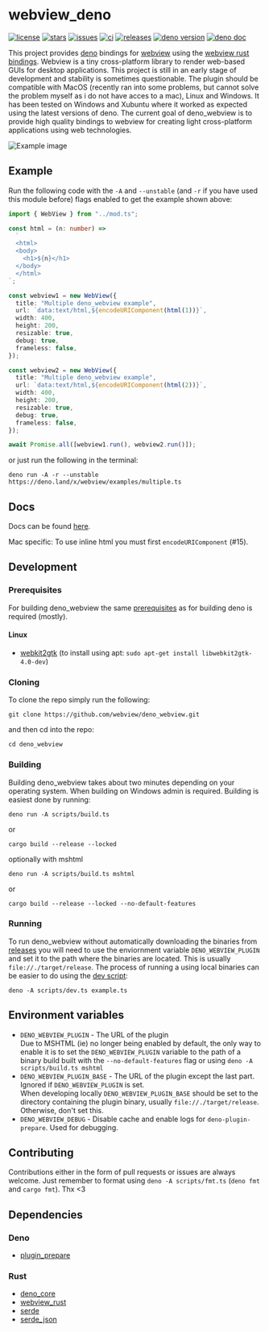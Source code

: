 # webview_deno

[![license](https://img.shields.io/github/license/webview/deno_webview)](https://github.com/webview/deno_webview/blob/master/LICENSE)
[![stars](https://img.shields.io/github/stars/webview/deno_webview)](https://github.com/webview/deno_webview/stargazers)
[![issues](https://img.shields.io/github/issues/webview/deno_webview)](https://github.com/webview/deno_webview/issues)
[![ci](https://github.com/webview/deno_webview/workflows/ci/badge.svg)](https://github.com/webview/deno_webview/actions)
[![releases](https://img.shields.io/github/downloads/webview/deno_webview/total)](https://github.com/webview/deno_webview/releases/latest/)
[![deno version](https://img.shields.io/badge/deno-1.0.0-success)](https://github.com/denoland/deno)
[![deno doc](https://doc.deno.land/badge.svg)](https://doc.deno.land/https/deno.land/x/webview/mod.ts)

This project provides [deno](https://github.com/denoland/deno) bindings for
[webview](https://github.com/webview/webview) using the
[webview rust bindings](https://github.com/webview/webview_rust). Webview is a tiny
cross-platform library to render web-based GUIs for desktop applications. This
project is still in an early stage of development and stability is sometimes
questionable. The plugin should be compatible with MacOS (recently ran into some
problems, but cannot solve the problem myself as i do not have acces to a mac),
Linux and Windows. It has been tested on Windows and Xubuntu where it worked as
expected using the latest versions of deno. The current goal of deno_webview is
to provide high quality bindings to webview for creating light cross-platform
applications using web technologies.

![Example image](images/deno_webview.png)

## Example

Run the following code with the `-A` and `--unstable` (and `-r` if you have
used this module before) flags enabled to get the example shown above:

```ts
import { WebView } from "../mod.ts";

const html = (n: number) =>
  `
  <html>
  <body>
    <h1>${n}</h1>
  </body>
  </html>
`;

const webview1 = new WebView({
  title: "Multiple deno_webview example",
  url: `data:text/html,${encodeURIComponent(html(1))}`,
  width: 400,
  height: 200,
  resizable: true,
  debug: true,
  frameless: false,
});

const webview2 = new WebView({
  title: "Multiple deno_webview example",
  url: `data:text/html,${encodeURIComponent(html(2))}`,
  width: 400,
  height: 200,
  resizable: true,
  debug: true,
  frameless: false,
});

await Promise.all([webview1.run(), webview2.run()]);
```

or just run the following in the terminal:

```
deno run -A -r --unstable https://deno.land/x/webview/examples/multiple.ts
```

## Docs

Docs can be found
[here](https://doc.deno.land/https/deno.land/x/webview/mod.ts).

Mac specific: To use inline html you must first `encodeURIComponent` (#15).

## Development

### Prerequisites

For building deno_webview the same
[prerequisites](https://deno.land/std/manual.md#prerequisites) as for building
deno is required (mostly).

#### Linux

- [webkit2gtk](https://webkitgtk.org/) (to install using apt:
  `sudo apt-get install libwebkit2gtk-4.0-dev`)

### Cloning

To clone the repo simply run the following:

```
git clone https://github.com/webview/deno_webview.git
```

and then cd into the repo:

```
cd deno_webview
```

### Building

Building deno_webview takes about two minutes depending on your operating system.
When building on Windows admin is required. Building is easiest done by running:

```
deno run -A scripts/build.ts
```

or

```
cargo build --release --locked
```

optionally with mshtml

```
deno run -A scripts/build.ts mshtml
```

or

```
cargo build --release --locked --no-default-features
```

### Running

To run deno_webview without automatically downloading the binaries from
[releases](https://github.com/webview/deno_webview/releases) you will need
to use the enviornment variable `DENO_WEBVIEW_PLUGIN` and set it to the path where the binaries
are located. This is usually `file://./target/release`. The process of running a
using local binaries can be easier to do using the
[dev script](https://github.com/webview/deno_webview/tree/master/scripts/dev.ts):

```
deno -A scripts/dev.ts example.ts
```

## Environment variables

-   `DENO_WEBVIEW_PLUGIN` - The URL of the plugin  
    Due to MSHTML (ie) no longer being enabled by default, the only way to enable it is to set the `DENO_WEBVIEW_PLUGIN` variable to the path of a binary
    build built with the `--no-default-features` flag or using
    `deno -A scripts/build.ts mshtml`
-   `DENO_WEBVIEW_PLUGIN_BASE` - The URL of the plugin except the last part. Ignored if `DENO_WEBVIEW_PLUGIN` is set.  
    When developing locally `DENO_WEBVIEW_PLUGIN_BASE` should be set to the directory containing the plugin binary, usually `file://./target/release`. Otherwise, don't set this.
-   `DENO_WEBVIEW_DEBUG` - Disable cache and enable logs for `deno-plugin-prepare`. Used for debugging.

## Contributing

Contributions either in the form of pull requests or issues are always welcome.
Just remember to format using `deno -A scripts/fmt.ts` (`deno fmt` and
`cargo fmt`). Thx <3

## Dependencies

### Deno

- [plugin_prepare](https://deno.land/x/plugin_prepare)

### Rust

- [deno_core](https://crates.io/crates/deno_core)
- [webview_rust](https://github.com/webview/webview_rust)
- [serde](https://crates.io/crates/serde)
- [serde_json](https://crates.io/crates/serde_json)
